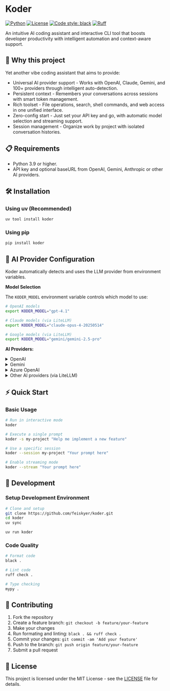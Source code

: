 # Koder

[![Python](https://img.shields.io/badge/python-3.9+-blue.svg)](https://www.python.org/downloads/)
[![License](https://img.shields.io/badge/license-MIT-green.svg)](LICENSE)
[![Code style: black](https://img.shields.io/badge/code%20style-black-000000.svg)](https://github.com/psf/black)
[![Ruff](https://img.shields.io/endpoint?url=https://raw.githubusercontent.com/astral-sh/ruff/main/assets/badge/v2.json)](https://github.com/astral-sh/ruff)

An intuitive AI coding assistant and interactive CLI tool that boosts developer productivity with intelligent automation and context-aware support.

## 🚀 Why this project

Yet another vibe coding assistant that aims to provide:

- Universal AI provider support - Works with OpenAI, Claude, Gemini, and 100+ providers through intelligent auto-detection.
- Persistent context - Remembers your conversations across sessions with smart token management.
- Rich toolset - File operations, search, shell commands, and web access in one unified interface.
- Zero-config start - Just set your API key and go, with automatic model selection and streaming support.
- Session management - Organize work by project with isolated conversation histories.

## 📋 Requirements

- Python 3.9 or higher.
- API key and optional baseURL from OpenAI, Gemini, Anthropic or other AI providers.

## 🛠️ Installation

### Using uv (Recommended)

```sh
uv tool install koder
```

### Using pip

```bash
pip install koder
```

## 🤖 AI Provider Configuration

Koder automatically detects and uses the LLM provider from environment variables.

**Model Selection**

The `KODER_MODEL` environment variable controls which model to use:

```bash
# OpenAI models
export KODER_MODEL="gpt-4.1"

# Claude models (via LiteLLM)
export KODER_MODEL="claude-opus-4-20250514"

# Google models (via LiteLLM)
export KODER_MODEL="gemini/gemini-2.5-pro"
```

**AI Providers:**

<details>

<summary>OpenAI</summary>

```bash
# Required
export OPENAI_API_KEY="your-openai-api-key"

# Optional: Custom OpenAI-compatible endpoint
export OPENAI_BASE_URL="https://api.openai.com/v1"  # Default

# Optional: Specify model (default: gpt-4.1)
export KODER_MODEL="gpt-4o"
```

</details>

<details>

<summary>Gemini</summary>

```bash
# Required
export GEMINI_API_KEY="your-openai-api-key"

# Specify model (default: gemini/gemini-2.5-pro)
export KODER_MODEL="gemini/gemini-2.5-pro"
```

</details>

<details>

<summary>Azure OpenAI</summary>

```bash
# Required
export AZURE_OPENAI_API_KEY="your-azure-api-key"
export AZURE_OPENAI_ENDPOINT="https://your-resource.openai.azure.com"
export KODER_MODEL="gpt-4o"  # Your Azure deployment model

# Optional
export AZURE_OPENAI_DEPLOYMENT="your-deployment-name"  # Defaults to KODER_MODEL
export AZURE_OPENAI_API_VERSION="2025-04-01-preview"   # Default version
```

</details>

<details>

<summary>Other AI providers (via LiteLLM)</summary>

[LiteLLM](https://docs.litellm.ai/docs/providers) supports 100+ providers including Anthropic, Google, Cohere, Hugging Face, and more:

```bash
# Anthropic Claude
export ANTHROPIC_API_KEY="your-anthropic-key"
export KODER_MODEL="claude-opus-4-20250514"

# Google Vertex AI
export GOOGLE_APPLICATION_CREDENTIALS="your-sa-path.json"
export VERTEXAI_LOCATION="<your-region>"
export KODER_MODEL="vertex_ai/claude-sonnet-4@20250514"

# Custom OpenAI-compatible endpoints
export OPENAI_API_KEY="your-key"
export OPENAI_BASE_URL="https://your-custom-endpoint.com/v1"
export KODER_MODEL="openai/<your-model-name>"
```

</details>

## ⚡ Quick Start

### Basic Usage

```bash
# Run in interactive mode
koder

# Execute a single prompt
koder -s my-project "Help me implement a new feature"

# Use a specific session
koder --session my-project "Your prompt here"

# Enable streaming mode
koder --stream "Your prompt here"
```

## 🧪 Development

### Setup Development Environment

```bash
# Clone and setup
git clone https://github.com/feiskyer/koder.git
cd koder
uv sync

uv run koder
```

### Code Quality

```bash
# Format code
black .

# Lint code
ruff check .

# Type checking
mypy .
```

## 🤝 Contributing

1. Fork the repository
2. Create a feature branch: `git checkout -b feature/your-feature`
3. Make your changes
4. Run formating and linting: `black . && ruff check .`
5. Commit your changes: `git commit -am 'Add your feature'`
6. Push to the branch: `git push origin feature/your-feature`
7. Submit a pull request

## 📄 License

This project is licensed under the MIT License - see the [LICENSE](LICENSE) file for details.
